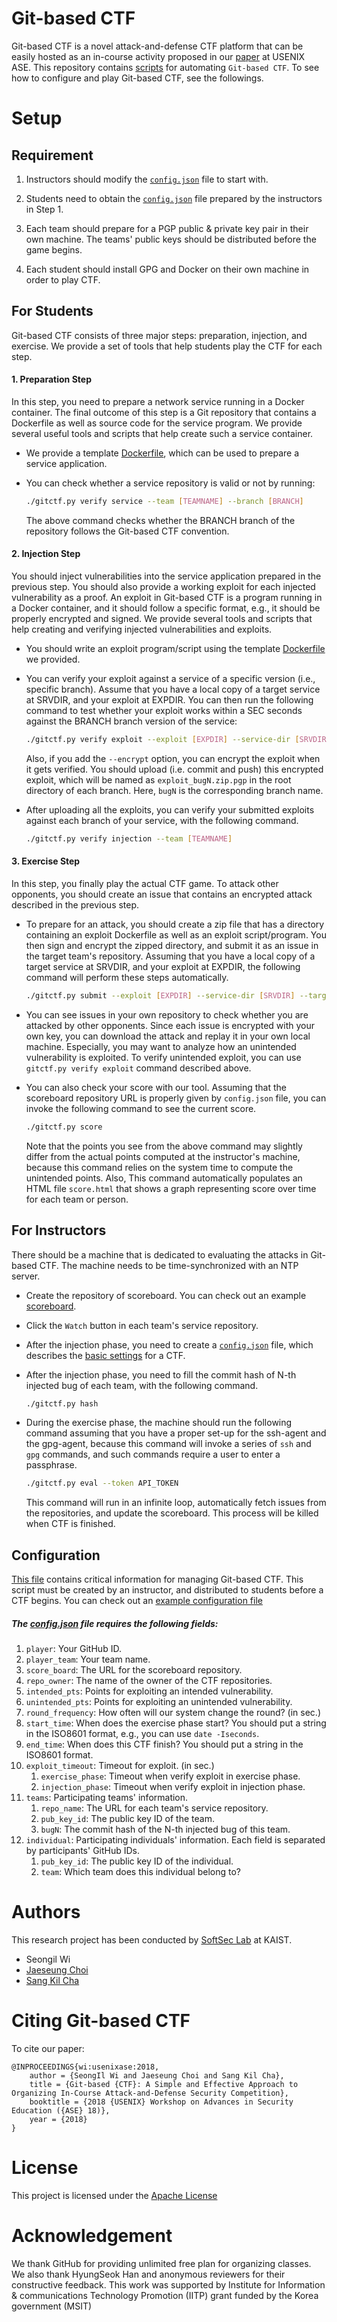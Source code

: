 # Git-based CTF

Git-based CTF is a novel attack-and-defense CTF platform that can be easily
hosted as an in-course activity proposed in our [paper](https://www.usenix.org/system/files/conference/ase18/ase18-paper_wi.pdf) at USENIX ASE. This
repository contains [scripts](scripts) for automating ```Git-based CTF```. To
see how to configure and play Git-based CTF, see the followings.

# Setup
## Requirement

1. Instructors should modify the [`config.json`](scripts/config.json) file to
   start with.

1. Students need to obtain the [`config.json`](scripts/config.json) file
   prepared by the instructors in Step 1.

1. Each team should prepare for a PGP public & private key pair in their own
   machine. The teams' public keys should be distributed before the game begins.

1. Each student should install GPG and Docker on their own machine in
   order to play CTF.

## For Students

Git-based CTF consists of three major steps: preparation, injection, and
exercise. We provide a set of tools that help students play the CTF for each
step.

#### 1. Preparation Step

In this step, you need to prepare a network service running in a Docker
container. The final outcome of this step is a Git repository that contains a
Dockerfile as well as source code for the service program. We provide several
useful tools and scripts that help create such a service container.

- We provide a template [Dockerfile](service_template), which can be used to
  prepare a service application.

- You can check whether a service repository is valid or not by running:
    ```bash
    ./gitctf.py verify service --team [TEAMNAME] --branch [BRANCH]
    ```
  The above command checks whether the BRANCH branch of the repository follows
  the Git-based CTF convention.

#### 2. Injection Step

You should inject vulnerabilities into the service application prepared in the
previous step. You should also provide a working exploit for each injected
vulnerability as a proof. An exploit in Git-based CTF is a program running in a
Docker container, and it should follow a specific format, e.g., it should be
properly encrypted and signed. We provide several tools and scripts that help
creating and verifying injected vulnerabilities and exploits.

- You should write an exploit program/script using the template
  [Dockerfile](exploit_template) we provided.

- You can verify your exploit against a service of a specific version (i.e.,
  specific branch). Assume that you have a local copy of a target service at
  SRVDIR, and your exploit at EXPDIR. You can then run the following command to
  test whether your exploit works within a SEC seconds against the BRANCH branch version of the
  service:
    ```bash
    ./gitctf.py verify exploit --exploit [EXPDIR] --service-dir [SRVDIR] --branch [BRANCH] --timeout [SEC]
    ```
  Also, if you add the ```--encrypt``` option, you can encrypt the exploit when
  it gets verified. You should upload (i.e. commit and push) this encrypted
  exploit, which will be named as ```exploit_bugN.zip.pgp``` in the root
  directory of each branch. Here, ```bugN``` is the corresponding branch name.

- After uploading all the exploits, you can verify your submitted exploits
  against each branch of your service, with the following command.

    ```bash
    ./gitctf.py verify injection --team [TEAMNAME]
    ```

#### 3. Exercise Step

In this step, you finally play the actual CTF game. To attack other opponents,
you should create an issue that contains an encrypted attack described in the
previous step.

- To prepare for an attack, you should create a zip file that has a directory
  containing an exploit Dockerfile as well as an exploit script/program. You
  then sign and encrypt the zipped directory, and submit it as an issue in the
  target team's repository. Assuming that you have a local copy of a target
  service at SRVDIR, and your exploit at EXPDIR, the following command will
  perform these steps automatically.
    ```bash
    ./gitctf.py submit --exploit [EXPDIR] --service-dir [SRVDIR] --target [TEAMNAME]
    ```

- You can see issues in your own repository to check whether you are attacked by
  other opponents. Since each issue is encrypted with your own key, you can
  download the attack and replay it in your own local machine. Especially, you
  may want to analyze how an unintended vulnerability is exploited. To verify
  unintended exploit, you can use `gitctf.py verify exploit` command described
  above.

- You can also check your score with our tool. Assuming that the scoreboard
  repository URL is properly given by `config.json` file, you can invoke the
  following command to see the current score.
    ```bash
    ./gitctf.py score
    ```
  Note that the points you see from the above command may slightly differ from
  the actual points computed at the instructor's machine, because this command
  relies on the system time to compute the unintended points.
  Also, This command automatically populates an HTML file `score.html` that
  shows a graph representing score over time for each team or person.

## For Instructors

There should be a machine that is dedicated to evaluating the attacks in
Git-based CTF. The machine needs to be time-synchronized with an NTP server.

- Create the repository of scoreboard. You can check out an example
  [scoreboard](https://github.com/KAIST-IS521/2018s-gitctf-score).

- Click the `Watch` button in each team's service repository.

- After the injection phase, you need to create a
  [`config.json`](scripts/config.json) file, which describes the [basic
  settings](#configuration) for a CTF.

- After the injection phase, you need to fill the commit hash of N-th injected
  bug of each team, with the following command.
    ```bash
    ./gitctf.py hash
    ```

- During the exercise phase, the machine should run the following command
  assuming that you have a proper set-up for the ssh-agent and the gpg-agent,
  because this command will invoke a series of `ssh` and `gpg` commands, and
  such commands require a user to enter a passphrase.
    ```bash
    ./gitctf.py eval --token API_TOKEN
    ```
  This command will run in an infinite loop, automatically fetch issues from
  the repositories, and update the scoreboard. This process will be killed when
  CTF is finished.


## Configuration

[This file](scripts/config.json) contains critical information for managing
Git-based CTF. This script must be created by an instructor, and distributed to
students before a CTF begins. You can check out an [example configuration file](https://github.com/KAIST-IS521/2018-Spring/blob/master/Activities/config.json)

##### The [config.json](scripts/config.json) file requires the following fields:

1. `player`: Your GitHub ID.
1. `player_team`: Your team name.
1. `score_board`: The URL for the scoreboard repository.
1. `repo_owner`: The name of the owner of the CTF repositories.
1. `intended_pts`: Points for exploiting an intended vulnerability.
1. `unintended_pts`: Points for exploiting an unintended vulnerability.
1. `round_frequency`: How often will our system change the round? (in sec.)
1. `start_time`: When does the exercise phase start? You should put a string in the ISO8601
   format, e.g., you can use `date -Iseconds`.
1. `end_time`: When does this CTF finish? You should put a string in the ISO8601
   format.
1. `exploit_timeout`: Timeout for exploit. (in sec.)
    1. `exercise_phase`: Timeout when verify exploit in exercise phase.
    1. `injection_phase`: Timeout when verify exploit in injection phase.
1. `teams`: Participating teams' information.
    1. `repo_name`: The URL for each team's service repository.
    1. `pub_key_id`: The public key ID of the team.
    1. `bugN`: The commit hash of the N-th injected bug of this team.
1. `individual`: Participating individuals' information. Each field is separated
   by participants' GitHub IDs.
    1. `pub_key_id`: The public key ID of the individual.
    1. `team`: Which team does this individual belong to?

# Authors

This research project has been conducted by [SoftSec Lab](https://softsec.kaist.ac.kr) at KAIST.

* Seongil Wi
* [Jaeseung Choi](https://softsec.kaist.ac.kr/~jschoi/)
* [Sang Kil Cha](https://softsec.kaist.ac.kr/~sangkilc/)

# Citing Git-based CTF

To cite our paper:
```
@INPROCEEDINGS{wi:usenixase:2018,
    author = {SeongIl Wi and Jaeseung Choi and Sang Kil Cha},
    title = {Git-based {CTF}: A Simple and Effective Approach to Organizing In-Course Attack-and-Defense Security Competition},
    booktitle = {2018 {USENIX} Workshop on Advances in Security Education ({ASE} 18)},
    year = {2018}
}
```

# License

This project is licensed under the [Apache License](LICENSE.md)

# Acknowledgement

We thank GitHub for providing unlimited free plan for organizing classes. We also thank HyungSeok Han and anonymous reviewers for their constructive feedback. This work was supported by Institute for Information & communications Technology Promotion (IITP) grant funded by the Korea government (MSIT)
